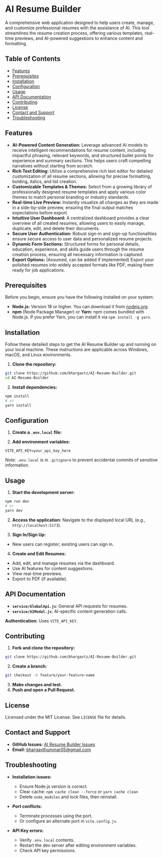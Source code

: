 # AI Resume Builder

A comprehensive web application designed to help users create, manage, and customize professional resumes with the assistance of AI. This tool streamlines the resume creation process, offering various templates, real-time previews, and AI-powered suggestions to enhance content and formatting.

## Table of Contents

* [Features](#features)
* [Prerequisites](#prerequisites)
* [Installation](#installation)
* [Configuration](#configuration)
* [Usage](#usage)
* [API Documentation](#api-documentation)
* [Contributing](#contributing)
* [License](#license)
* [Contact and Support](#contact-and-support)
* [Troubleshooting](#troubleshooting)

## Features

* **AI-Powered Content Generation:** Leverage advanced AI models to receive intelligent recommendations for resume content, including impactful phrasing, relevant keywords, and structured bullet points for experience and summary sections. This helps users craft compelling narratives without starting from scratch.
* **Rich Text Editing:** Utilize a comprehensive rich text editor for detailed customization of all resume sections, allowing for precise formatting, bolding, italics, and list creation.
* **Customizable Templates & Themes:** Select from a growing library of professionally designed resume templates and apply various color themes to match personal branding or industry standards.
* **Real-time Live Preview:** Instantly visualize all changes as they are made in a side-by-side preview, ensuring the final output matches expectations before export.
* **Intuitive User Dashboard:** A centralized dashboard provides a clear overview of all created resumes, allowing users to easily manage, duplicate, edit, and delete their documents.
* **Secure User Authentication:** Robust sign-in and sign-up functionalities ensure secure access to user data and personalized resume projects.
* **Dynamic Form Sections:** Structured forms for personal details, education, experience, and skills guide users through the resume creation process, ensuring all necessary information is captured.
* **Export Options:** (Assumed, can be added if implemented) Export your polished resumes into widely accepted formats like PDF, making them ready for job applications.

## Prerequisites

Before you begin, ensure you have the following installed on your system:

* **Node.js:** Version 18 or higher. You can download it from [nodejs.org](https://nodejs.org/).
* **npm** (Node Package Manager) or **Yarn:** npm comes bundled with Node.js. If you prefer Yarn, you can install it via `npm install -g yarn`.

## Installation

Follow these detailed steps to get the AI Resume Builder up and running on your local machine. These instructions are applicable across Windows, macOS, and Linux environments.

1. **Clone the repository:**

```bash
git clone https://github.com/bhargavtz/AI-Resume-Builder.git
cd AI-Resume-Builder
```

2. **Install dependencies:**

```bash
npm install
# or
yarn install
```

## Configuration

1. **Create a `.env.local` file:**

2. **Add environment variables:**

```
VITE_API_KEY=your_api_key_here
```

*Note:* `.env.local` is in `.gitignore` to prevent accidental commits of sensitive information.

## Usage

1. **Start the development server:**

```bash
npm run dev
# or
yarn dev
```

2. **Access the application:**
   Navigate to the displayed local URL (e.g., `http://localhost:5173`).

3. **Sign In/Sign Up:**

* New users can register; existing users can sign in.

4. **Create and Edit Resumes:**

* Add, edit, and manage resumes via the dashboard.
* Use AI features for content suggestions.
* View real-time previews.
* Export to PDF (if available).

## API Documentation

* **`service/GlobalApi.js`**: General API requests for resumes.
* **`service/AIModal.js`**: AI-specific content generation calls.

**Authentication:** Uses `VITE_API_KEY`.

## Contributing

1. **Fork and clone the repository:**

```bash
git clone https://github.com/bhargavtz/AI-Resume-Builder.git
```

2. **Create a branch:**

```bash
git checkout -b feature/your-feature-name
```

3. **Make changes and test.**
4. **Push and open a Pull Request.**

## License

Licensed under the MIT License. See `LICENSE` file for details.

## Contact and Support

* **GitHub Issues:** [AI Resume Builder Issues](https://github.com/bhargavtz/AI-Resume-Builder/issues)
* **Email:** [bhargavthummar05@gmail.com](mailto:bhargavthummar05@gmail.com)

## Troubleshooting

* **Installation issues:**

  * Ensure Node.js version is correct.
  * Clear cache: `npm cache clean --force` or `yarn cache clean`
  * Delete `node_modules` and lock files, then reinstall.

* **Port conflicts:**

  * Terminate processes using the port.
  * Or configure an alternate port in `vite.config.js`.

* **API Key errors:**

  * Verify `.env.local` contents.
  * Restart the dev server after editing environment variables.
  * Check API key permissions.

